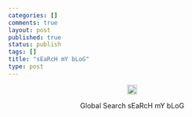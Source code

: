 ```yaml
--- 
categories: []
comments: true
layout: post
published: true
status: publish
tags: []
title: "sEaRcH mY bLoG"
type: post
---
```

<div id="msgcns!3725CC0EE38B1F6!771" class="bvMsg">
<div align="center">
</div>
<div align="center">



<a href="http://www.google.com/" target="_blank">
<img src="http://www.google.com/logos/Logo_40wht.gif" border="0" alt="Google" height="20px"></a>


Global Search
 sEaRcH mY bLoG<br>
</div>
</div>
